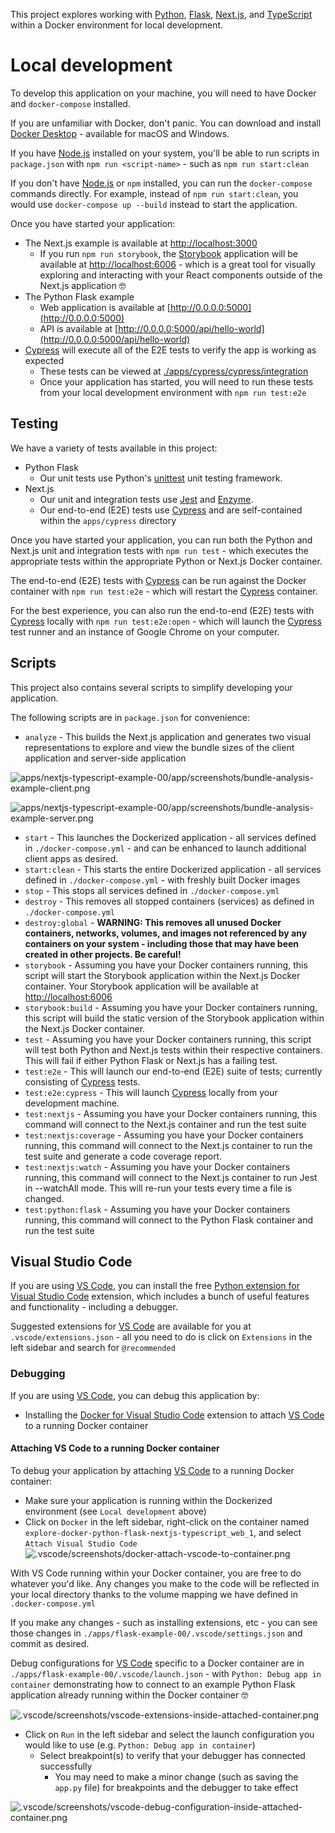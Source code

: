 This project explores working with [Python](https://www.python.org), [Flask](https://flask.palletsprojects.com/en/1.1.x/), [Next.js](https://nextjs.org), and [TypeScript](https://www.typescriptlang.org) within a Docker environment for local development.

# Local development

To develop this application on your machine, you will need to have Docker and `docker-compose` installed.

If you are unfamiliar with Docker, don't panic. You can download and install [Docker Desktop](https://www.docker.com/products/docker-desktop) - available for macOS and Windows.

If you have [Node.js](https://nodejs.org/en/) installed on your system, you'll be able to run scripts in `package.json` with `npm run <script-name>` - such as `npm run start:clean`

If you don't have [Node.js](https://nodejs.org/en/) or `npm` installed, you can run the `docker-compose` commands directly. For example, instead of `npm run start:clean`, you would use `docker-compose up --build` instead to start the application.

Once you have started your application:

- The Next.js example is available at [http://localhost:3000](http://localhost:3000)
  - If you run `npm run storybook`, the [Storybook](https://storybook.js.org) application will be available at [http://localhost:6006](http://localhost:6006) - which is a great tool for visually exploring and interacting with your React components outside of the Next.js application 🤓
- The Python Flask example
  - Web application is available at [http://0.0.0.0:5000](http://0.0.0.0:5000)
  - API is available at [http://0.0.0.0:5000/api/hello-world](http://0.0.0.0:5000/api/hello-world)
- [Cypress](https://www.cypress.io) will execute all of the E2E tests to verify the app is working as expected
  - These tests can be viewed at [./apps/cypress/cypress/integration](./apps/cypress/cypress/integration)
  - Once your application has started, you will need to run these tests from your local development environment with `npm run test:e2e`

## Testing

We have a variety of tests available in this project:

- Python Flask
  - Our unit tests use Python's [unittest](https://docs.python.org/3/library/unittest.html) unit testing framework.
- Next.js
  - Our unit and integration tests use [Jest](https://jestjs.io) and [Enzyme](https://enzymejs.github.io/enzyme/).
  - Our end-to-end (E2E) tests use [Cypress](https://www.cypress.io) and are self-contained within the `apps/cypress` directory

Once you have started your application, you can run both the Python and Next.js unit and integration tests with `npm run test` - which executes the appropriate tests within the appropriate Python or Next.js Docker container.

The end-to-end (E2E) tests with [Cypress](https://www.cypress.io) can be run against the Docker container with `npm run test:e2e` - which will restart the [Cypress](https://www.cypress.io) container.

For the best experience, you can also run the end-to-end (E2E) tests with [Cypress](https://www.cypress.io) locally with `npm run test:e2e:open` - which will launch the [Cypress](https://www.cypress.io) test runner and an instance of Google Chrome on your computer.

## Scripts

This project also contains several scripts to simplify developing your application.

The following scripts are in `package.json` for convenience:

- `analyze` - This builds the Next.js application and generates two visual representations to explore and view the bundle sizes of the client application and server-side application

![apps/nextjs-typescript-example-00/app/__screenshots__/bundle-analysis-example-client.png](apps/nextjs-typescript-example-00/app/__screenshots__/bundle-analysis-example-client.png)

![apps/nextjs-typescript-example-00/app/__screenshots__/bundle-analysis-example-server.png](apps/nextjs-typescript-example-00/app/__screenshots__/bundle-analysis-example-server.png)

- `start` - This launches the Dockerized application - all services defined in `./docker-compose.yml` - and can be enhanced to launch additional client apps as desired.
- `start:clean` - This starts the entire Dockerized application - all services defined in `./docker-compose.yml` - with freshly built Docker images
- `stop` - This stops all services defined in `./docker-compose.yml`
- `destroy` - This removes all stopped containers (services) as defined in `./docker-compose.yml`
- `destroy:global` - **WARNING: This removes all unused Docker containers, networks, volumes, and images not referenced by any containers on your system - including those that may have been created in other projects. Be careful!**
- `storybook` - Assuming you have your Docker containers running, this script will start the Storybook application within the Next.js Docker container. Your Storybook application will be available at [http://localhost:6006](http://localhost:6006)
- `storybook:build` - Assuming you have your Docker containers running, this script will build the static version of the Storybook application within the Next.js Docker container.
- `test` - Assuming you have your Docker containers running, this script will test both Python and Next.js tests within their respective containers. This will fail if either Python Flask or Next.js has a failing test.
- `test:e2e` - This will launch our end-to-end (E2E) suite of tests; currently consisting of [Cypress](https://www.cypress.io) tests.
- `test:e2e:cypress` - This will launch [Cypress](https://www.cypress.io) locally from your development machine.
- `test:nextjs` - Assuming you have your Docker containers running, this command will connect to the Next.js container and run the test suite
- `test:nextjs:coverage` - Assuming you have your Docker containers running, this command will connect to the Next.js container to run the test suite and generate a code coverage report.
- `test:nextjs:watch` - Assuming you have your Docker containers running, this command will connect to the Next.js container to run Jest in --watchAll mode. This will re-run your tests every time a file is changed.
- `test:python:flask` - Assuming you have your Docker containers running, this command will connect to the Python Flask container and run the test suite

## Visual Studio Code

If you are using [VS Code](https://code.visualstudio.com), you can install the free [Python extension for Visual Studio Code](https://marketplace.visualstudio.com/items?itemName=ms-python.python) extension, which includes a bunch of useful features and functionality - including a debugger.

Suggested extensions for [VS Code](https://code.visualstudio.com) are available for you at `.vscode/extensions.json` - all you need to do is click on `Extensions` in the left sidebar and search for `@recommended`

### Debugging

If you are using [VS Code](https://code.visualstudio.com), you can debug this application by:

- Installing the [Docker for Visual Studio Code](https://marketplace.visualstudio.com/items?itemName=ms-azuretools.vscode-docker) extension to attach [VS Code](https://code.visualstudio.com) to a running Docker container

#### Attaching VS Code to a running Docker container

To debug your application by attaching [VS Code](https://code.visualstudio.com) to a running Docker container:

- Make sure your application is running within the Dockerized environment (see `Local development` above)
- Click on `Docker` in the left sidebar, right-click on the container named `explore-docker-python-flask-nextjs-typescript_web_1`, and select `Attach Visual Studio Code`
  ![.vscode/__screenshots__/docker-attach-vscode-to-container.png](.vscode/__screenshots__/docker-attach-vscode-to-container.png)

With VS Code running within your Docker container, you are free to do whatever you'd like. Any changes you make to the code will be reflected in your local directory thanks to the volume mapping we have defined in `.docker-compose.yml`

If you make any changes - such as installing extensions, etc - you can see those changes in `./apps/flask-example-00/.vscode/settings.json` and commit as desired.

Debug configurations for [VS Code](https://code.visualstudio.com) specific to a Docker container are in `./apps/flask-example-00/.vscode/launch.json` - with `Python: Debug app in container` demonstrating how to connect to an example Python Flask application already running within the Docker container 🤓

![.vscode/__screenshots__/vscode-extensions-inside-attached-container.png](.vscode/__screenshots__/vscode-extensions-inside-attached-container.png)

- Click on `Run` in the left sidebar and select the launch configuration you would like to use (e.g. `Python: Debug app in container`)
  - Select breakpoint(s) to verify that your debugger has connected successfully
    - You may need to make a minor change (such as saving the `app.py` file) for breakpoints and the debugger to take effect

![.vscode/__screenshots__/vscode-debug-configuration-inside-attached-container.png](.vscode/__screenshots__/vscode-debug-configuration-inside-attached-container.png)
